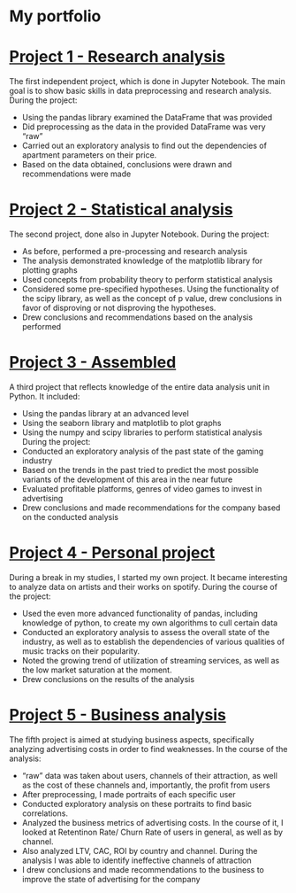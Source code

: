# My portfolio

# [Project 1 - Research analysis](https://github.com/RudkovYaroslav/research_analysis/blob/main/research_analysis.ipynb)

The first independent project, which is done in Jupyter Notebook. The main goal is to show basic skills in data preprocessing and research analysis. During the project:
- Using the pandas library examined the DataFrame that was provided
- Did preprocessing as the data in the provided  DataFrame was very “raw”
- Carried out an exploratory analysis to find out the dependencies of apartment parameters on their price.
- Based on the data obtained, conclusions were drawn and recommendations were made

# [Project 2 - Statistical analysis](https://github.com/RudkovYaroslav/project_2/blob/main/project_bykes_GoFast.ipynb)

The second project, done also in Jupyter Notebook. During the project:
- As before, performed a pre-processing and research analysis
- The analysis demonstrated knowledge of the matplotlib library for plotting graphs
- Used concepts from probability theory to perform statistical analysis
- Considered some pre-specified hypotheses. Using the functionality of the scipy library, as well as the concept of p value, drew conclusions in favor of disproving or not disproving the hypotheses.
- Drew conclusions and recommendations based on the analysis performed

# [Project 3 - Assembled](https://github.com/RudkovYaroslav/project_gaming/blob/main/Игровая_индустрия_1980_2016.ipynb)

A third project that reflects knowledge of the entire data analysis unit in Python. It included:
- Using the pandas library at an advanced level
- Using the seaborn library and matplotlib to plot graphs
- Using the numpy and scipy libraries to perform statistical analysis
During the project:
- Conducted an exploratory analysis of the past state of the gaming industry
- Based on the trends in the past tried to predict the most possible variants of the development of this area in the near future
- Evaluated profitable platforms, genres of video games to invest in advertising
- Drew conclusions and made recommendations for the company based on the conducted analysis

# [Project 4 - Personal project](https://github.com/RudkovYaroslav/spotify_project/blob/main/Spotify.ipynb)

During a break in my studies, I started my own project. It became interesting to analyze data on artists and their works on spotify. During the course of the project:
- Used the even more advanced functionality of pandas, including knowledge of python, to create my own algorithms to cull certain data
- Conducted an exploratory analysis to assess the overall state of the industry, as well as to establish the dependencies of various qualities of music tracks on their popularity.
- Noted the growing trend of utilization of streaming services, as well as the low market saturation at the moment.
- Drew conclusions on the results of the analysis

# [Project 5 - Business analysis](https://github.com/RudkovYaroslav/project_business/blob/main/Business_analysis.ipynb)

The fifth project is aimed at studying business aspects, specifically analyzing advertising costs in order to find weaknesses. In the course of the analysis:
- “raw” data was taken about users, channels of their attraction, as well as the cost of these channels and, importantly, the profit from users
- After preprocessing, I made portraits of each specific user
- Conducted exploratory analysis on these portraits to find basic correlations.
- Analyzed the business metrics of advertising costs. In the course of it, I looked at Retentinon Rate/ Churn Rate of users in general, as well as by channel.
- Also analyzed LTV, CAC, ROI by country and channel. During the analysis I was able to identify ineffective channels of attraction
- I drew conclusions and made recommendations to the business to improve the state of advertising for the company

